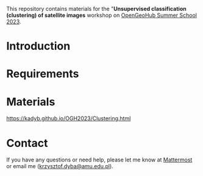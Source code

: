 This repository contains materials for the "**Unsupervised classification (clustering) of satellite images**
workshop on [OpenGeoHub Summer School 2023](https://opengeohub.org/summer-school/opengeohub-summer-school-poznan-2023/).

# Introduction

# Requirements

# Materials

https://kadyb.github.io/OGH2023/Clustering.html

# Contact

If you have any questions or need help, please let me know at [Mattermost](https://mattermost.opengeohub.org/)
or email me (krzysztof.dyba@amu.edu.pl).
